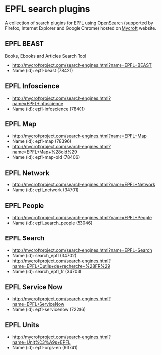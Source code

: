 # EPFL search plugins
A collection of search plugins for [EPFL](https://www.epfl.ch) using [OpenSearch](https://en.wikipedia.org/wiki/OpenSearch) (supported by Firefox, Internet Explorer and Google Chrome) hosted on [Mycroft](http://mycroftproject.com/search-engines.html?name=EPFL) website.

## EPFL BEAST
Books, Ebooks and Articles Search Tool
* http://mycroftproject.com/search-engines.html?name=EPFL+BEAST
* Name (id): epfl-beast (78421)

## EPFL Infoscience
* http://mycroftproject.com/search-engines.html?name=EPFL+Infoscience
* Name (id): epfl-infoscience (78401)

## EPFL Map
* http://mycroftproject.com/search-engines.html?name=EPFL+Map
* Name (id): epfl-map (78396)
* http://mycroftproject.com/search-engines.html?name=EPFL+Map+%28old%29
* Name (id): epfl-map-old (78406)

## EPFL Network
* http://mycroftproject.com/search-engines.html?name=EPFL+Network
* Name (id): epfl_network (34701)

## EPFL People
* http://mycroftproject.com/search-engines.html?name=EPFL+People
* Name (id): epfl_search_people (53046)

## EPFL Search
* http://mycroftproject.com/search-engines.html?name=EPFL+Search
* Name (id): search_epfl (34702)
* http://mycroftproject.com/search-engines.html?name=EPFL+Outils+de+recherche+%28FR%29
* Name (id): search_epfl_fr (34703)

## EPFL Service Now
* http://mycroftproject.com/search-engines.html?name=EPFL+ServiceNow
* Name (id): epfl-servicenow (72286)

## EPFL Units
* http://mycroftproject.com/search-engines.html?name=Unit%C3%A9s+EPFL
* Name (id): epfl-orgs-en (93741)
